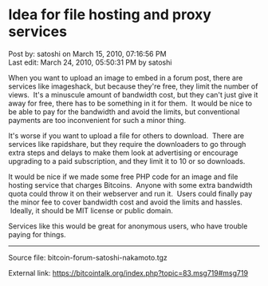 # Idea for file hosting and proxy services

Post by: satoshi on March 15, 2010, 07:16:56 PM<br>
Last edit: March 24, 2010, 05:50:31 PM by satoshi

When you want to upload an image to embed in a forum post, there are services like imageshack, but because they're free, they limit the number of views. &nbsp;It's a minuscule amount of bandwidth cost, but they can't just give it away for free, there has to be something in it for them. &nbsp;It would be nice to be able to pay for the bandwidth and avoid the limits, but conventional payments are too inconvenient for such a minor thing.

It's worse if you want to upload a file for others to download. &nbsp;There are services like rapidshare, but they require the downloaders to go through extra steps and delays to make them look at advertising or encourage upgrading to a paid subscription, and they limit it to 10 or so downloads.

It would be nice if we made some free PHP code for an image and file hosting service that charges Bitcoins. &nbsp;Anyone with some extra bandwidth quota could throw it on their webserver and run it. &nbsp;Users could finally pay the minor fee to cover bandwidth cost and avoid the limits and hassles. &nbsp;Ideally, it should be MIT license or public domain.

Services like this would be great for anonymous users, who have trouble paying for things.

---

Source file: bitcoin-forum-satoshi-nakamoto.tgz

External link: https://bitcointalk.org/index.php?topic=83.msg719#msg719
